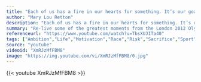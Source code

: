 ```yaml
---
title: "Each of us has a fire in our hearts for something. It’s our goal in life to find it and keep it lit."
author: "Mary Lou Retton"
description: "Each of us has a fire in our hearts for something. It’s our goal in life to find it and keep it lit. - Mary Lou Retton quotes from GetInspired365.com"
summary: "Re-live some of the greatest moments from the London 2012 Olympic Games.  Featuring such athletes as Mo Farah, Michael Phelps and David Rudisha this video takes a look back at some the defining moments from the Summer Games."
referenceurl: "https://www.youtube.com/watch?v=TbsXUJITa40"
tags: ["Ambition","Life","Motivation","Race","Risk","Sacrifice","Sport",]
source: "youtube"
videoid: "XmRJzMfFBM8"
image: "https://img.youtube.com/vi/XmRJzMfFBM8/0.jpg"
---
```


{{< youtube XmRJzMfFBM8 >}}
